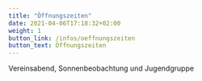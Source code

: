 ```yaml
---
title: "Öffnungszeiten"
date: 2021-04-06T17:18:32+02:00
weight: 1
button_link: /infos/oeffnungszeiten
button_text: Öffnungszeiten
---
```


Vereinsabend, Sonnenbeobachtung und Jugendgruppe